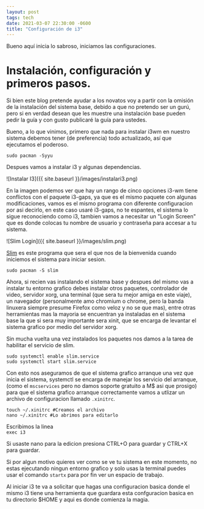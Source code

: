```yaml
---
layout: post
tags: tech
date: 2021-03-07 22:30:00 -0600
title: "Configuración de i3"
---
```

Bueno aquí inicia lo sabroso, iniciamos las configuraciones.

# Instalación, configuración y primeros pasos.

Si bien este blog pretende ayudar a los novatos voy a partir con la omisión de la instalación del sistema base, debido a que no pretendo ser un gurú, pero si en verdad desean que les muestre una instalación base pueden pedir la guía y con gusto publicaré la guía para ustedes.

Bueno, a lo que vinimos, primero que nada para instalar i3wm en nuestro sistema debemos tener (de preferencia) todo actualizado, así que ejecutamos el poderoso.

`sudo pacman -Syyu`

Despues vamos a instalar i3 y algunas dependencias.

![Instalar I3]({{ site.baseurl }}/images/instalari3.png)

En la imagen podemos ver que hay un rango de cinco opciones i3-wm tiene conflictos con el paquete i3-gaps, ya que es el mismo paquete con algunas modificaciones, vamos es el mismo programa con diferente configuracion por asi decirlo, en este caso usaré i3-gaps, no te espantes, el sistema lo sigue reconociendo como i3, tambien vamos a necesitar un "Login Screen" que es donde colocas tu nombre de usuario y contraseña para accesar a tu sistema.

![Slim Login]({{ site.baseurl }}/images/slim.png)

[Slim](https://wiki.archlinux.org/index.php/SLiM) es este programa que sera el que nos de la bienvenida cuando iniciemos el sistema para iniciar sesion.

`sudo pacman -S slim`

Ahora, si recien vas instalando el sistema base y despues del mismo vas a instalar tu entorno grafico debes instalar otros paquetes, controlador de video, servidor xorg, una terminal (que sera tu mejor amiga en este viaje), un navegador (personalmente amo chromium o chrome, pero la banda linuxera siempre presume Firefox como veloz y no se que mas), entre otras herramientas mas la mayoria se encuentran ya instaladas en el sistema base la que si sera muy importante sera xinit, que se encarga de levantar el sistema grafico por medio del servidor xorg.

Sin mucha vuelta una vez instalados los paquetes nos damos a la tarea de habilitar el servicio de slim.

`sudo systemctl enable slim.service`  
`sudo systemctl start slim.service`

Con esto nos aseguramos de que el sistema grafico arranque una vez que inicia el sistema, systemctl se encarga de manejar los servicio del arranque, (como el `mscservices` pero no damos soporte gratuito a M$ asi que prosigo) para que el sistema grafico arranque correctamente vamos a utlizar un archivo de configuracion llamado `.xinitrc`.

`touch ~/.xinitrc #Creamos el archivo`  
`nano ~/.xinitrc #Lo abrimos para editarlo`

Escribimos la linea  
`exec i3`

Si usaste nano para la edicion presiona CTRL+O para guardar y CTRL+X para guardar.

Si por algun motivo quieres ver como se ve tu sistema en este momento, no estas ejecutando ningun entorno grafico y solo usas la terminal puedes usar el comando `startx` para por fin ver un espacio de trabajo.

Al iniciar i3 te va a solicitar que hagas una configuracion basica donde el mismo i3 tiene una herramienta que guardara esta confguracion basica en tu directorio $HOME y aqui es donde comienza la magia.